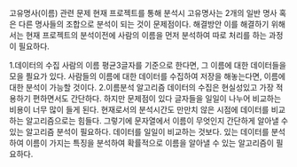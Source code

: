 고유명사(이름) 관련 문제 현재 프로젝트를 통해 분석시 고유명사는 2개의 일반 명사 혹은 다른 명사들의 조합으로 분석이 되는 것이 문제점이다. 해결방안 이를 해결하기 위해서는 현재 프로젝트의 분석이전에 사람의 이름을 먼저 분석하여 따로 처리를 하는 과정이 필요하다.

1.데이터의 수집 사람의 이름 평균3글자를 기준으로 한다면, 그 이름에 대한 데이터들을 모을 픨요가 있다. 사람들의 이름에 대한 데이터를 수집하여 저장을 해놓는다면, 이름에 대한 분석이 가능할 것이다.
2.이름분석 알고리즘 데이터의 수집은 현실성있고 가장 적용하기 편하면서도 간단하다. 하지만 문제점이 있다 글자들을 일일이 나누어 비교하는 비용이 너무 많이 들게 된다. 현재로서의 분석시간도 만만치 않은 시점에 데이터를 비교하는 알고리즘으로는 힘들다. 그렇기에 문자열에서 이름이 무엇인지 간단하게 알아낼 수 있는 알고리즘 분석이 필요하다. 데이터를 일일이 비교하는 것보다. 있는 데이터를 분석하여 이름이 가지는 특징을 분석하여 확률적으로 이름을 알아낼 수 있는 알고리즘이 필요하다.
